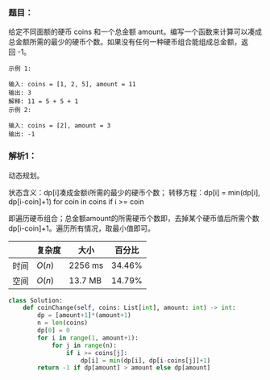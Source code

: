 ### 题目：

给定不同面额的硬币 coins 和一个总金额 amount。编写一个函数来计算可以凑成总金额所需的最少的硬币个数。如果没有任何一种硬币组合能组成总金额，返回 -1。
```
示例 1:

输入: coins = [1, 2, 5], amount = 11
输出: 3 
解释: 11 = 5 + 5 + 1
示例 2:

输入: coins = [2], amount = 3
输出: -1
```

### 解析1：
动态规划。

状态含义：dp[i]凑成金额i所需的最少的硬币个数；
转移方程：dp[i] = min(dp[i], dp[i-coin]+1) for coin in coins if i >= coin

即遍历硬币组合；总金额amount的所需硬币个数即，去掉某个硬币值后所需个数dp[i-coin]+1。遍历所有情况，取最小值即可。

|  |复杂度|大小|百分比|
|--|--|--|--|
|时间|$O(n)$|2256 ms|34.46%|
|空间|$O(n)$|13.7 MB|14.79%|

```python
class Solution:
    def coinChange(self, coins: List[int], amount: int) -> int:
        dp = [amount+1]*(amount+1)
        n = len(coins)
        dp[0] = 0
        for i in range(1, amount+1):
            for j in range(n):
                if i >= coins[j]:
                    dp[i] = min(dp[i], dp[i-coins[j]]+1)
        return -1 if dp[amount] > amount else dp[amount]
```